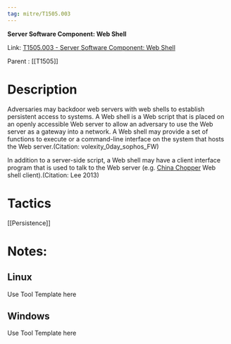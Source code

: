 ```yaml
---
tag: mitre/T1505.003
---
```


**Server Software Component: Web Shell**

Link: [T1505.003 - Server Software Component: Web Shell](https://attack.mitre.org/techniques/T1505/003)

Parent : [[T1505]]


# Description

Adversaries may backdoor web servers with web shells to establish persistent access to systems. A Web shell is a Web script that is placed on an openly accessible Web server to allow an adversary to use the Web server as a gateway into a network. A Web shell may provide a set of functions to execute or a command-line interface on the system that hosts the Web server.(Citation: volexity_0day_sophos_FW)

In addition to a server-side script, a Web shell may have a client interface program that is used to talk to the Web server (e.g. [China Chopper](https://attack.mitre.org/software/S0020) Web shell client).(Citation: Lee 2013)

# Tactics


[[Persistence]]


# Notes:

## Linux

Use Tool Template here

## Windows

Use Tool Template here